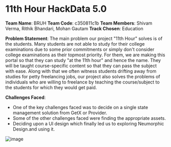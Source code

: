 # 11th Hour HackData 5.0

**Team Name**: BRUH
**Team Code**: c350811c1b
**Team Members**: Shivam Verma, Rithik Bhandari, Mohan Gautam
**Track Chosen**: Education

**Problem Statement**: The main problem our project "11th Hour" solves is of the students. Many students are not able to study for their college examinations due to some prior commitments or simply don't consider college examinations as their topmost priority. For them, we are making this portal so that they can study "at the 11th hour" and hence the name. They will be taught course-specific content so that they can pass the subject with ease. Along with that we often witness students drifting away from studies for petty freelancing jobs, our project also solves the problems of individuals who are willing to freelance by teaching the course/subject to the students for which they would get paid.

**Challenges Faced**: 
* One of the key challenges faced was to decide on a single state management solution from GetX or Provider. 
* Some of the other challenges faced were finding the appropriate assets. 
* Deciding upon a UI design which finally led us to exploring Neumorphic Design.and using it.

![image](https://cdn.discordapp.com/attachments/758059324886089731/822705096189018112/11th_hour.jpeg)
